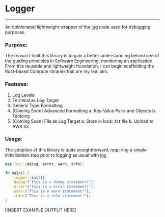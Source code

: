 # Logger
---
An opinionated lightweight wrapper of the [log](https://docs.rs/log/latest/log/) crate used for debugging purposes.

### Purpose:

The reason I built this library is to gain a better understanding behind one of the guiding principles in Software Engineering: monitoring an application. From this reusable and lightweight foundation, I can begin scaffolding the Rust-based Compute libraries that are my real aim.

### Features:

1. Log Levels
2. Terminal as Log Target
3. Generic Type Formatting
4. (Coming Soon) Advanced Formatting
    a. Key-Value Pairs and Objects
    b. Tableing
5. (Coming Soon) File as Log Target
    a. Store in local .txt file
    b. Upload to AWS S3

### Usage:

The adoption of this library is quite straightforward, requiring a simple initialization step prior to logging as usual with [log](https://docs.rs/log/latest/log/).

```rust
use log::{debug, error, warn, info};

fn main() {
    logger::init();
    debug!("This is a debug statement!");
    error!("This is a error statement!");
    warn!("This is a warn statement!");
    info!("This is a info statement!");
}
```

[INSERT EXAMPLE OUTPUT HERE]